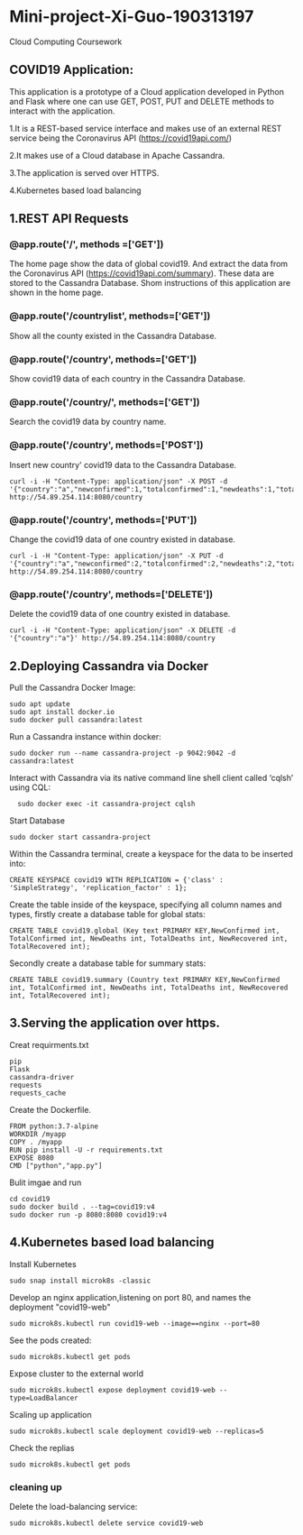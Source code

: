 # Mini-project-Xi-Guo-190313197
Cloud Computing Coursework

## COVID19 Application: 
This application is a prototype of a Cloud application developed in Python and Flask where one can use GET, POST, PUT and DELETE methods to interact with the application.

1.It is a REST-based service interface and makes use of an external REST service being the Coronavirus API (https://covid19api.com/)

2.It makes use of a Cloud database in Apache Cassandra.

3.The application is served over HTTPS.

4.Kubernetes based load balancing

## 1.REST API Requests

### @app.route('/', methods =['GET'])
The home page show the data of global covid19. And extract the data from the Coronavirus API (https://covid19api.com/summary). These data are stored to the Cassandra Database.
Shom instructions of this application are shown in the home page.

### @app.route('/countrylist', methods=['GET'])
Show all the county existed in the Cassandra Database.

### @app.route('/country', methods=['GET'])
Show covid19 data of each country in the Cassandra Database.

### @app.route('/country/<name>',  methods=['GET'])
Search the covid19 data by country name.

### @app.route('/country',  methods=['POST'])
Insert new country' covid19 data to the Cassandra Database.
```curl
curl -i -H "Content-Type: application/json" -X POST -d '{"country":"a","newconfirmed":1,"totalconfirmed":1,"newdeaths":1,"totaldeaths":1,"newrecovered":1,"totalrecovered":1}' http://54.89.254.114:8080/country
```

### @app.route('/country',  methods=['PUT'])
Change the covid19 data of one country existed in database.
```curl
curl -i -H "Content-Type: application/json" -X PUT -d '{"country":"a","newconfirmed":2,"totalconfirmed":2,"newdeaths":2,"totaldeaths":2,"newrecovered":2,"totalrecovered":2}' http://54.89.254.114:8080/country
```

### @app.route('/country',  methods=['DELETE'])
Delete the covid19 data of one country existed in database.
```curl
curl -i -H "Content-Type: application/json" -X DELETE -d '{"country":"a"}' http://54.89.254.114:8080/country
```



## 2.Deploying Cassandra via Docker

Pull the Cassandra Docker Image:

```
sudo apt update
sudo apt install docker.io
sudo docker pull cassandra:latest
```

Run a Cassandra instance within docker:

```
sudo docker run --name cassandra-project -p 9042:9042 -d cassandra:latest
```

Interact with Cassandra via its native command line shell client called ‘cqlsh’ using CQL:

```
  sudo docker exec -it cassandra-project cqlsh
```

Start Database
```
sudo docker start cassandra-project
```

Within the Cassandra terminal, create a keyspace for the data to be inserted into:

```CQL
CREATE KEYSPACE covid19 WITH REPLICATION = {'class' : 'SimpleStrategy', 'replication_factor' : 1};
```

Create the table inside of the keyspace, specifying all column names and types, firstly create a database table for global stats:

```CQL
CREATE TABLE covid19.global (Key text PRIMARY KEY,NewConfirmed int, TotalConfirmed int, NewDeaths int, TotalDeaths int, NewRecovered int, TotalRecovered int);
```
Secondly create a database table for summary stats:

```CQL
CREATE TABLE covid19.summary (Country text PRIMARY KEY,NewConfirmed int, TotalConfirmed int, NewDeaths int, TotalDeaths int, NewRecovered int, TotalRecovered int);
```


## 3.Serving the application over https.

Creat requirments.txt
```
pip
Flask
cassandra-driver
requests
requests_cache
```

Create the Dockerfile.
```
FROM python:3.7-alpine
WORKDIR /myapp
COPY . /myapp
RUN pip install -U -r requirements.txt
EXPOSE 8080
CMD ["python","app.py"]
```

Bulit imgae and run
```
cd covid19
sudo docker build . --tag=covid19:v4
sudo docker run -p 8080:8080 covid19:v4
```
## 4.Kubernetes based load balancing

Install Kubernetes
```
sudo snap install microk8s -classic
```

Develop an nginx application,listening on port 80, and names the deployment "covid19-web"
```
sudo microk8s.kubectl run covid19-web --image==nginx --port=80
```
See the pods created:
```
sudo microk8s.kubectl get pods
```
Expose cluster to the external world
```
sudo microk8s.kubectl expose deployment covid19-web --type=LoadBalancer
```
Scaling up application
```
sudo microk8s.kubectl scale deployment covid19-web --replicas=5
```
Check the replias
```
sudo microk8s.kubectl get pods
```
### cleaning up 
Delete the load-balancing service:
```
sudo microk8s.kubectl delete service covid19-web
```
